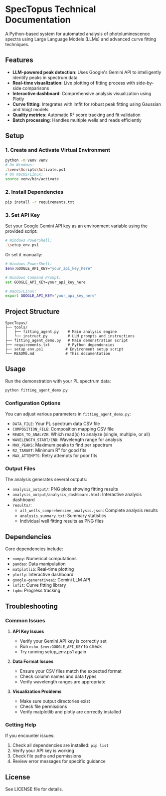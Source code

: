 # SpecTopus Technical Documentation

A Python-based system for automated analysis of photoluminescence spectra using Large Language Models (LLMs) and advanced curve fitting techniques.

## Features

- **LLM-powered peak detection**: Uses Google's Gemini API to intelligently identify peaks in spectrum data
- **Real-time visualization**: Live plotting of fitting process with side-by-side comparisons
- **Interactive dashboard**: Comprehensive analysis visualization using Plotly
- **Curve fitting**: Integrates with lmfit for robust peak fitting using Gaussian and Voigt models
- **Quality metrics**: Automatic R² score tracking and fit validation
- **Batch processing**: Handles multiple wells and reads efficiently

## Setup

### 1. Create and Activate Virtual Environment

```bash
python -m venv venv
# On Windows:
.\venv\Scripts\Activate.ps1
# On macOS/Linux:
source venv/bin/activate
```

### 2. Install Dependencies

```bash
pip install -r requirements.txt
```

### 3. Set API Key

Set your Google Gemini API key as an environment variable using the provided script:

```bash
# Windows PowerShell:
.\setup_env.ps1
```

Or set it manually:
```bash
# Windows PowerShell:
$env:GOOGLE_API_KEY="your_api_key_here"

# Windows Command Prompt:
set GOOGLE_API_KEY=your_api_key_here

# macOS/Linux:
export GOOGLE_API_KEY="your_api_key_here"
```

## Project Structure

```
SpecTopus/
├── tools/
│   ├── fitting_agent.py    # Main analysis engine
│   └── instruct.py         # LLM prompts and instructions
├── fitting_agent_demo.py   # Main demonstration script
├── requirements.txt        # Python dependencies
├── setup_env.ps1          # Environment setup script
└── README.md              # This documentation
```

## Usage

Run the demonstration with your PL spectrum data:

```bash
python fitting_agent_demo.py
```

### Configuration Options

You can adjust various parameters in `fitting_agent_demo.py`:

- `DATA_FILE`: Your PL spectrum data CSV file
- `COMPOSITION_FILE`: Composition mapping CSV file
- `READS_TO_ANALYZE`: Which read(s) to analyze (single, multiple, or all)
- `WAVELENGTH_START/END`: Wavelength range for analysis
- `MAX_PEAKS`: Maximum peaks to find per spectrum
- `R2_TARGET`: Minimum R² for good fits
- `MAX_ATTEMPTS`: Retry attempts for poor fits

### Output Files

The analysis generates several outputs:

- `analysis_output/`: PNG plots showing fitting results
- `analysis_output/analysis_dashboard.html`: Interactive analysis dashboard
- `results/`: 
  - `all_wells_comprehensive_analysis.json`: Complete analysis results
  - `analysis_summary.txt`: Summary statistics
  - Individual well fitting results as PNG files

## Dependencies

Core dependencies include:
- `numpy`: Numerical computations
- `pandas`: Data manipulation
- `matplotlib`: Real-time plotting
- `plotly`: Interactive dashboard
- `google-generativeai`: Gemini LLM API
- `lmfit`: Curve fitting library
- `tqdm`: Progress tracking

## Troubleshooting

### Common Issues

1. **API Key Issues**
   - Verify your Gemini API key is correctly set
   - Run `echo $env:GOOGLE_API_KEY` to check
   - Try running setup_env.ps1 again

2. **Data Format Issues**
   - Ensure your CSV files match the expected format
   - Check column names and data types
   - Verify wavelength ranges are appropriate

3. **Visualization Problems**
   - Make sure output directories exist
   - Check file permissions
   - Verify matplotlib and plotly are correctly installed

### Getting Help

If you encounter issues:
1. Check all dependencies are installed: `pip list`
2. Verify your API key is working
3. Check file paths and permissions
4. Review error messages for specific guidance

## License

See LICENSE file for details.
